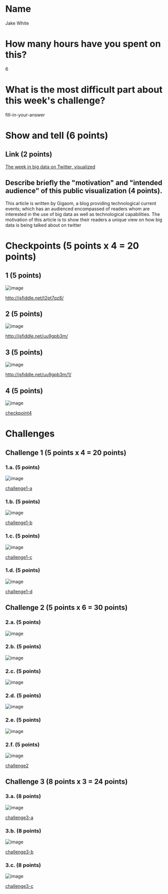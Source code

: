 # Name

Jake White

# How many hours have you spent on this?

6

# What is the most difficult part about this week's challenge?

fill-in-your-answer

# Show and tell (6 points)

## Link (2 points)

[The week in big data on Twitter, visualized](https://gigaom.com/2013/07/19/the-week-in-big-data-on-twitter-visualized/)

## Describe briefly the "motivation" and "intended audience" of this public visualization (4 points).

This article is written by Gigaom, a blog providing technological current events; which has an audienced encompassed of readers whom are interested in the use of big data as well as technological capabilities.
The motivation of this article is to show their readers a unique view on how big data is being talked about on twitter

# Checkpoints (5 points x 4 = 20 points)

## 1 (5 points)

![image](http://i.imgur.com/hFIEeGv.png)

http://jsfiddle.net/t2pt7qz8/

## 2 (5 points)

![image](http://i.imgur.com/4ID6zeX.png)

http://jsfiddle.net/uu9gpb3m/

## 3 (5 points)

![image](http://i.imgur.com/Jfon9rB.png)

http://jsfiddle.net/uu9gpb3m/1/

## 4 (5 points)

![image](image.png?raw=true)

[checkpoint4](checkpoint4.html)

# Challenges

## Challenge 1 (5 points x 4 = 20 points)

### 1.a. (5 points)

![image](image.png?raw=true)

[challenge1-a](challenge1-a.html)

### 1.b. (5 points)

![image](image.png?raw=true)

[challenge1-b](checkpoint1-b.html)

### 1.c. (5 points)

![image](image.png?raw=true)

[challenge1-c](checkpoint1-c.html)

### 1.d. (5 points)

![image](image.png?raw=true)

[challenge1-d](checkpoint1-d.html)

## Challenge 2 (5 points x 6 = 30 points)

### 2.a. (5 points)

![image](image.png?raw=true)

### 2.b. (5 points)

![image](image.png?raw=true)

### 2.c. (5 points)

![image](image.png?raw=true)

### 2.d. (5 points)

![image](image.png?raw=true)

### 2.e. (5 points)

![image](image.png?raw=true)

### 2.f. (5 points)

![image](image.png?raw=true)

[challenge2](checkpoint2.html)

## Challenge 3 (8 points x 3 = 24 points)

### 3.a. (8 points)

![image](image.png?raw=true)

[challenge3-a](checkpoint3-a.html)

### 3.b. (8 points)

![image](image.png?raw=true)

[challenge3-b](checkpoint3-b.html)

### 3.c. (8 points)

![image](image.png?raw=true)

[challenge3-c](checkpoint3-c.html)
